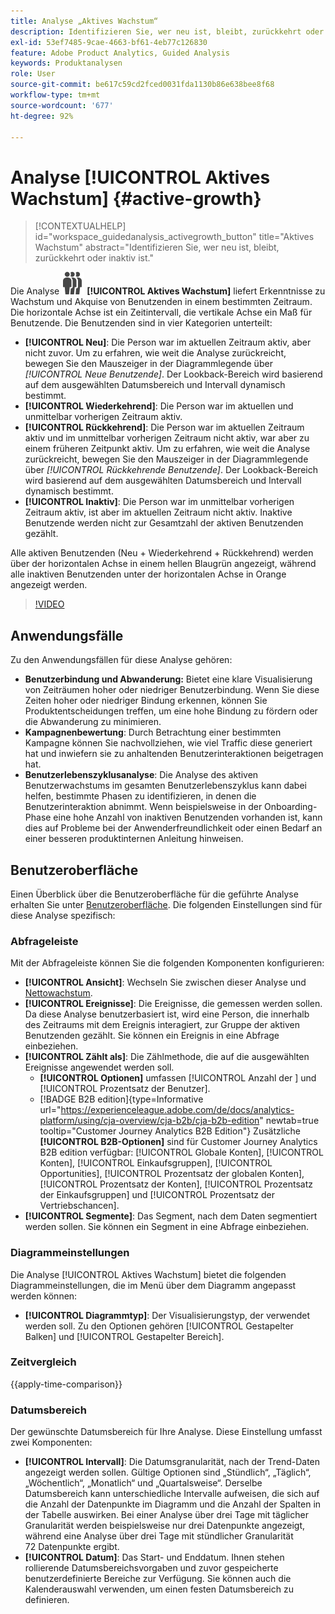 ```yaml
---
title: Analyse „Aktives Wachstum“
description: Identifizieren Sie, wer neu ist, bleibt, zurückkehrt oder inaktiv ist.
exl-id: 53ef7485-9cae-4663-bf61-4eb77c126830
feature: Adobe Product Analytics, Guided Analysis
keywords: Produktanalysen
role: User
source-git-commit: be617c59cd2fced0031fda1130b86e638bee8f68
workflow-type: tm+mt
source-wordcount: '677'
ht-degree: 92%

---
```


# Analyse [!UICONTROL Aktives Wachstum] {#active-growth}

>[!CONTEXTUALHELP]
>id="workspace_guidedanalysis_activegrowth_button"
>title="Aktives Wachstum"
>abstract="Identifizieren Sie, wer neu ist, bleibt, zurückkehrt oder inaktiv ist."



Die Analyse ![PeopleGroup](/help/assets/icons/PeopleGroup.svg) **[!UICONTROL Aktives Wachstum]** liefert Erkenntnisse zu Wachstum und Akquise von Benutzenden in einem bestimmten Zeitraum. Die horizontale Achse ist ein Zeitintervall, die vertikale Achse ein Maß für Benutzende. Die Benutzenden sind in vier Kategorien unterteilt:

* **[!UICONTROL Neu]**: Die Person war im aktuellen Zeitraum aktiv, aber nicht zuvor. Um zu erfahren, wie weit die Analyse zurückreicht, bewegen Sie den Mauszeiger in der Diagrammlegende über _[!UICONTROL Neue Benutzende]_. Der Lookback-Bereich wird basierend auf dem ausgewählten Datumsbereich und Intervall dynamisch bestimmt.
* **[!UICONTROL Wiederkehrend]**: Die Person war im aktuellen und unmittelbar vorherigen Zeitraum aktiv.
* **[!UICONTROL Rückkehrend]**: Die Person war im aktuellen Zeitraum aktiv und im unmittelbar vorherigen Zeitraum nicht aktiv, war aber zu einem früheren Zeitpunkt aktiv. Um zu erfahren, wie weit die Analyse zurückreicht, bewegen Sie den Mauszeiger in der Diagrammlegende über _[!UICONTROL Rückkehrende Benutzende]_. Der Lookback-Bereich wird basierend auf dem ausgewählten Datumsbereich und Intervall dynamisch bestimmt.
* **[!UICONTROL Inaktiv]**: Die Person war im unmittelbar vorherigen Zeitraum aktiv, ist aber im aktuellen Zeitraum nicht aktiv. Inaktive Benutzende werden nicht zur Gesamtzahl der aktiven Benutzenden gezählt.

Alle aktiven Benutzenden (Neu + Wiederkehrend + Rückkehrend) werden über der horizontalen Achse in einem hellen Blaugrün angezeigt, während alle inaktiven Benutzenden unter der horizontalen Achse in Orange angezeigt werden.


>[!VIDEO](https://video.tv.adobe.com/v/3421667/?quality=12&learn=on)

## Anwendungsfälle

Zu den Anwendungsfällen für diese Analyse gehören:

* **Benutzerbindung und Abwanderung:** Bietet eine klare Visualisierung von Zeiträumen hoher oder niedriger Benutzerbindung. Wenn Sie diese Zeiten hoher oder niedriger Bindung erkennen, können Sie Produktentscheidungen treffen, um eine hohe Bindung zu fördern oder die Abwanderung zu minimieren.
* **Kampagnenbewertung**: Durch Betrachtung einer bestimmten Kampagne können Sie nachvollziehen, wie viel Traffic diese generiert hat und inwiefern sie zu anhaltenden Benutzerinteraktionen beigetragen hat.
* **Benutzerlebenszyklusanalyse**: Die Analyse des aktiven Benutzerwachstums im gesamten Benutzerlebenszyklus kann dabei helfen, bestimmte Phasen zu identifizieren, in denen die Benutzerinteraktion abnimmt. Wenn beispielsweise in der Onboarding-Phase eine hohe Anzahl von inaktiven Benutzenden vorhanden ist, kann dies auf Probleme bei der Anwenderfreundlichkeit oder einen Bedarf an einer besseren produktinternen Anleitung hinweisen.

## Benutzeroberfläche

Einen Überblick über die Benutzeroberfläche für die geführte Analyse erhalten Sie unter [Benutzeroberfläche](../overview.md#interface). Die folgenden Einstellungen sind für diese Analyse spezifisch:

### Abfrageleiste

Mit der Abfrageleiste können Sie die folgenden Komponenten konfigurieren:

* **[!UICONTROL Ansicht]**: Wechseln Sie zwischen dieser Analyse und [Nettowachstum](net-growth.md).
* **[!UICONTROL Ereignisse]**: Die Ereignisse, die gemessen werden sollen. Da diese Analyse benutzerbasiert ist, wird eine Person, die innerhalb des Zeitraums mit dem Ereignis interagiert, zur Gruppe der aktiven Benutzenden gezählt. Sie können ein Ereignis in eine Abfrage einbeziehen.
* **[!UICONTROL Zählt als]**: Die Zählmethode, die auf die ausgewählten Ereignisse angewendet werden soll. <ul><li>**[!UICONTROL Optionen]** umfassen [!UICONTROL Anzahl der &#x200B;] und [!UICONTROL Prozentsatz der Benutzer].</li><li>[!BADGE B2B edition]{type=Informative url="https://experienceleague.adobe.com/de/docs/analytics-platform/using/cja-overview/cja-b2b/cja-b2b-edition" newtab=true tooltip="Customer Journey Analytics B2B Edition"} Zusätzliche **[!UICONTROL B2B-Optionen]** sind für Customer Journey Analytics B2B edition verfügbar: [!UICONTROL Globale Konten], [!UICONTROL Konten], [!UICONTROL Einkaufsgruppen], [!UICONTROL Opportunities], [!UICONTROL Prozentsatz der globalen Konten], [!UICONTROL Prozentsatz der Konten], [!UICONTROL Prozentsatz der Einkaufsgruppen] und [!UICONTROL Prozentsatz der Vertriebschancen].</li></ul>
* **[!UICONTROL Segmente]**: Das Segment, nach dem Daten segmentiert werden sollen. Sie können ein Segment in eine Abfrage einbeziehen.

### Diagrammeinstellungen

Die Analyse [!UICONTROL Aktives Wachstum] bietet die folgenden Diagrammeinstellungen, die im Menü über dem Diagramm angepasst werden können:

* **[!UICONTROL Diagrammtyp]**: Der Visualisierungstyp, der verwendet werden soll. Zu den Optionen gehören [!UICONTROL Gestapelter Balken] und [!UICONTROL Gestapelter Bereich].

### Zeitvergleich

{{apply-time-comparison}}

### Datumsbereich

Der gewünschte Datumsbereich für Ihre Analyse. Diese Einstellung umfasst zwei Komponenten:

* **[!UICONTROL Intervall]**: Die Datumsgranularität, nach der Trend-Daten angezeigt werden sollen. Gültige Optionen sind „Stündlich“, „Täglich“, „Wöchentlich“, „Monatlich“ und „Quartalsweise“. Derselbe Datumsbereich kann unterschiedliche Intervalle aufweisen, die sich auf die Anzahl der Datenpunkte im Diagramm und die Anzahl der Spalten in der Tabelle auswirken. Bei einer Analyse über drei Tage mit täglicher Granularität werden beispielsweise nur drei Datenpunkte angezeigt, während eine Analyse über drei Tage mit stündlicher Granularität 72 Datenpunkte ergibt.
* **[!UICONTROL Datum]**: Das Start- und Enddatum. Ihnen stehen rollierende Datumsbereichsvorgaben und zuvor gespeicherte benutzerdefinierte Bereiche zur Verfügung. Sie können auch die Kalenderauswahl verwenden, um einen festen Datumsbereich zu definieren.

<!--
## Example

See below for an example of the analysis.

![Active time compare](../assets/active-growth-compare.png)

-->
